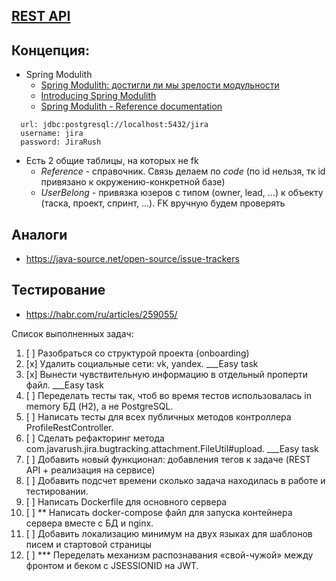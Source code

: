 ## [REST API](http://localhost:8080/doc)

## Концепция:

- Spring Modulith
    - [Spring Modulith: достигли ли мы зрелости модульности](https://habr.com/ru/post/701984/)
    - [Introducing Spring Modulith](https://spring.io/blog/2022/10/21/introducing-spring-modulith)
    - [Spring Modulith - Reference documentation](https://docs.spring.io/spring-modulith/docs/current-SNAPSHOT/reference/html/)

```
  url: jdbc:postgresql://localhost:5432/jira
  username: jira
  password: JiraRush
```

- Есть 2 общие таблицы, на которых не fk
    - _Reference_ - справочник. Связь делаем по _code_ (по id нельзя, тк id привязано к окружению-конкретной базе)
    - _UserBelong_ - привязка юзеров с типом (owner, lead, ...) к объекту (таска, проект, спринт, ...). FK вручную будем
      проверять

## Аналоги

- https://java-source.net/open-source/issue-trackers

## Тестирование

- https://habr.com/ru/articles/259055/




Список выполненных задач:
 1. [ ] Разобраться со структурой проекта (onboarding)
 2. [x] Удалить социальные сети: vk, yandex. ___Easy task
 3. [x] Вынести чувствительную информацию в отдельный проперти файл. ___Easy task
 4. [ ] Переделать тесты так, чтоб во время тестов использовалась in memory БД (H2), а не PostgreSQL.
 5. [ ] Написать тесты для всех публичных методов контроллера ProfileRestController.
 6. [ ] Сделать рефакторинг метода com.javarush.jira.bugtracking.attachment.FileUtil#upload. ___Easy task
 7. [ ] Добавить новый функционал: добавления тегов к задаче (REST API + реализация на сервисе)
 8. [ ] Добавить подсчет времени сколько задача находилась в работе и тестировании.
 9. [ ] Написать Dockerfile для основного сервера
 10. [ ] ** Написать docker-compose файл для запуска контейнера сервера вместе с БД и nginx. 
 11. [ ] Добавить локализацию минимум на двух языках для шаблонов писем  и стартовой страницы
 12. [ ] *** Переделать механизм распознавания «свой-чужой» между фронтом и беком с JSESSIONID на JWT.